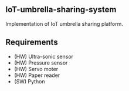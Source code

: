 ## IoT-umbrella-sharing-system

Implementation of IoT umbrella sharing platform.


## Requirements
- (HW) Ultra-sonic sensor
- (HW) Pressure sensor
- (HW) Servo moter
- (HW) Paper reader
- (SW) Python